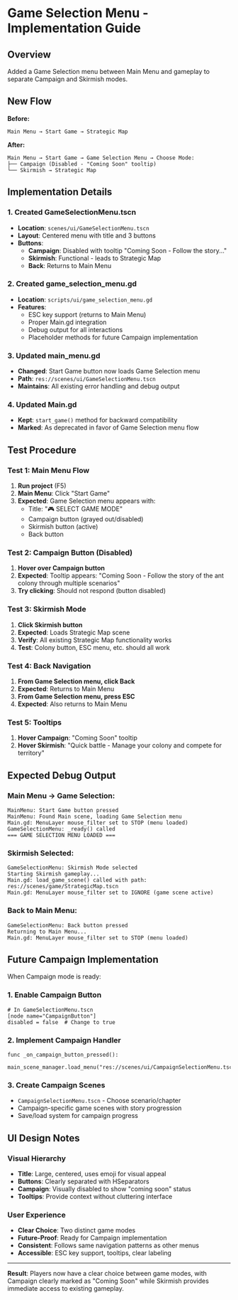 # Game Selection Menu - Implementation Guide

## Overview
Added a Game Selection menu between Main Menu and gameplay to separate Campaign and Skirmish modes.

## New Flow
**Before:**
```
Main Menu → Start Game → Strategic Map
```

**After:**
```
Main Menu → Start Game → Game Selection Menu → Choose Mode:
├── Campaign (Disabled - "Coming Soon" tooltip)
└── Skirmish → Strategic Map
```

## Implementation Details

### 1. Created GameSelectionMenu.tscn
- **Location**: `scenes/ui/GameSelectionMenu.tscn`
- **Layout**: Centered menu with title and 3 buttons
- **Buttons**:
  - **Campaign**: Disabled with tooltip "Coming Soon - Follow the story..."
  - **Skirmish**: Functional - leads to Strategic Map
  - **Back**: Returns to Main Menu

### 2. Created game_selection_menu.gd
- **Location**: `scripts/ui/game_selection_menu.gd`
- **Features**:
  - ESC key support (returns to Main Menu)
  - Proper Main.gd integration
  - Debug output for all interactions
  - Placeholder methods for future Campaign implementation

### 3. Updated main_menu.gd
- **Changed**: Start Game button now loads Game Selection menu
- **Path**: `res://scenes/ui/GameSelectionMenu.tscn`
- **Maintains**: All existing error handling and debug output

### 4. Updated Main.gd
- **Kept**: `start_game()` method for backward compatibility
- **Marked**: As deprecated in favor of Game Selection menu flow

## Test Procedure

### Test 1: Main Menu Flow
1. **Run project** (F5)
2. **Main Menu**: Click "Start Game"
3. **Expected**: Game Selection menu appears with:
   - Title: "🎮 SELECT GAME MODE"
   - Campaign button (grayed out/disabled)
   - Skirmish button (active)
   - Back button

### Test 2: Campaign Button (Disabled)
1. **Hover over Campaign button**
2. **Expected**: Tooltip appears: "Coming Soon - Follow the story of the ant colony through multiple scenarios"
3. **Try clicking**: Should not respond (button disabled)

### Test 3: Skirmish Mode
1. **Click Skirmish button**
2. **Expected**: Loads Strategic Map scene
3. **Verify**: All existing Strategic Map functionality works
4. **Test**: Colony button, ESC menu, etc. should all work

### Test 4: Back Navigation
1. **From Game Selection menu, click Back**
2. **Expected**: Returns to Main Menu
3. **From Game Selection menu, press ESC**
4. **Expected**: Also returns to Main Menu

### Test 5: Tooltips
1. **Hover Campaign**: "Coming Soon" tooltip
2. **Hover Skirmish**: "Quick battle - Manage your colony and compete for territory"

## Expected Debug Output

### Main Menu → Game Selection:
```
MainMenu: Start Game button pressed
MainMenu: Found Main scene, loading Game Selection menu
Main.gd: MenuLayer mouse_filter set to STOP (menu loaded)
GameSelectionMenu: _ready() called
=== GAME SELECTION MENU LOADED ===
```

### Skirmish Selected:
```
GameSelectionMenu: Skirmish Mode selected
Starting Skirmish gameplay...
Main.gd: load_game_scene() called with path: res://scenes/game/StrategicMap.tscn
Main.gd: MenuLayer mouse_filter set to IGNORE (game scene active)
```

### Back to Main Menu:
```
GameSelectionMenu: Back button pressed
Returning to Main Menu...
Main.gd: MenuLayer mouse_filter set to STOP (menu loaded)
```

## Future Campaign Implementation

When Campaign mode is ready:

### 1. Enable Campaign Button
```gdscript
# In GameSelectionMenu.tscn
[node name="CampaignButton"]
disabled = false  # Change to true
```

### 2. Implement Campaign Handler
```gdscript
func _on_campaign_button_pressed():
    main_scene_manager.load_menu("res://scenes/ui/CampaignSelectionMenu.tscn")
```

### 3. Create Campaign Scenes
- `CampaignSelectionMenu.tscn` - Choose scenario/chapter
- Campaign-specific game scenes with story progression
- Save/load system for campaign progress

## UI Design Notes

### Visual Hierarchy
- **Title**: Large, centered, uses emoji for visual appeal
- **Buttons**: Clearly separated with HSeparators
- **Campaign**: Visually disabled to show "coming soon" status
- **Tooltips**: Provide context without cluttering interface

### User Experience
- **Clear Choice**: Two distinct game modes
- **Future-Proof**: Ready for Campaign implementation
- **Consistent**: Follows same navigation patterns as other menus
- **Accessible**: ESC key support, tooltips, clear labeling

---

**Result**: Players now have a clear choice between game modes, with Campaign clearly marked as "Coming Soon" while Skirmish provides immediate access to existing gameplay.
